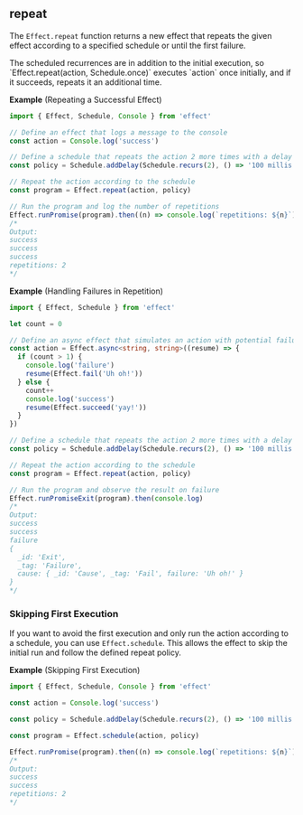## repeat

The `Effect.repeat` function returns a new effect that repeats the given effect according to a specified schedule or until the first failure.

<Aside type="note" title="Initial Execution Included">
  The scheduled recurrences are in addition to the initial execution, so
  `Effect.repeat(action, Schedule.once)` executes `action` once initially,
  and if it succeeds, repeats it an additional time.
</Aside>

**Example** (Repeating a Successful Effect)

```ts twoslash
import { Effect, Schedule, Console } from 'effect'

// Define an effect that logs a message to the console
const action = Console.log('success')

// Define a schedule that repeats the action 2 more times with a delay
const policy = Schedule.addDelay(Schedule.recurs(2), () => '100 millis')

// Repeat the action according to the schedule
const program = Effect.repeat(action, policy)

// Run the program and log the number of repetitions
Effect.runPromise(program).then((n) => console.log(`repetitions: ${n}`))
/*
Output:
success
success
success
repetitions: 2
*/
```

**Example** (Handling Failures in Repetition)

```ts twoslash
import { Effect, Schedule } from 'effect'

let count = 0

// Define an async effect that simulates an action with potential failure
const action = Effect.async<string, string>((resume) => {
  if (count > 1) {
    console.log('failure')
    resume(Effect.fail('Uh oh!'))
  } else {
    count++
    console.log('success')
    resume(Effect.succeed('yay!'))
  }
})

// Define a schedule that repeats the action 2 more times with a delay
const policy = Schedule.addDelay(Schedule.recurs(2), () => '100 millis')

// Repeat the action according to the schedule
const program = Effect.repeat(action, policy)

// Run the program and observe the result on failure
Effect.runPromiseExit(program).then(console.log)
/*
Output:
success
success
failure
{
  _id: 'Exit',
  _tag: 'Failure',
  cause: { _id: 'Cause', _tag: 'Fail', failure: 'Uh oh!' }
}
*/
```

### Skipping First Execution

If you want to avoid the first execution and only run the action according to a schedule, you can use `Effect.schedule`. This allows the effect to skip the initial run and follow the defined repeat policy.

**Example** (Skipping First Execution)

```ts twoslash
import { Effect, Schedule, Console } from 'effect'

const action = Console.log('success')

const policy = Schedule.addDelay(Schedule.recurs(2), () => '100 millis')

const program = Effect.schedule(action, policy)

Effect.runPromise(program).then((n) => console.log(`repetitions: ${n}`))
/*
Output:
success
success
repetitions: 2
*/
```
